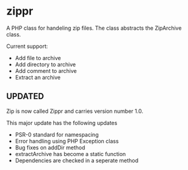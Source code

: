 zippr
=====

A PHP class for handeling zip files. The class abstracts the ZipArchive class.

Current support:
- Add file to archive
- Add directory to archive
- Add comment to archive
- Extract an archive


UPDATED
-------

Zip is now called Zippr and carries version number 1.0.

This major update has the following updates

- PSR-0 standard for namespacing
- Error handling using PHP Exception class
- Bug fixes on addDir method
- extractArchive has become a static function
- Dependencies are checked in a seperate method
